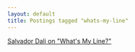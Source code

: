 ```yaml
---
layout: default
title: Postings tagged "whats-my-line"
---
```

[Salvador Dali on "What's My Line?"](http://janesconference.github.com/KievII//2009/07/salvador-dali-on-whats-my-line)<br />
